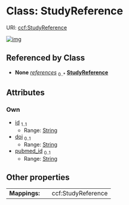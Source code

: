 
# Class: StudyReference




URI: [ccf:StudyReference](http://purl.org/ccf/StudyReference)


[![img](https://yuml.me/diagram/nofunky;dir:TB/class/[AsctbRecord]++-%20references%200..*>[StudyReference&#124;id:string;doi:string%20%3F;pubmed_id:string%20%3F],[AsctbRecord])](https://yuml.me/diagram/nofunky;dir:TB/class/[AsctbRecord]++-%20references%200..*>[StudyReference&#124;id:string;doi:string%20%3F;pubmed_id:string%20%3F],[AsctbRecord])

## Referenced by Class

 *  **None** *[references](references.md)*  <sub>0..\*</sub>  **[StudyReference](StudyReference.md)**

## Attributes


### Own

 * [id](id.md)  <sub>1..1</sub>
     * Range: [String](types/String.md)
 * [doi](doi.md)  <sub>0..1</sub>
     * Range: [String](types/String.md)
 * [pubmed_id](pubmed_id.md)  <sub>0..1</sub>
     * Range: [String](types/String.md)

## Other properties

|  |  |  |
| --- | --- | --- |
| **Mappings:** | | ccf:StudyReference |

